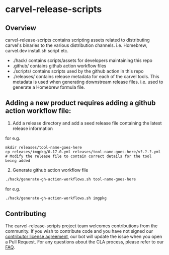 # carvel-release-scripts

## Overview

carvel-release-scripts contains scripting assets related to distributing carvel's binaries to the various distribution channels. i.e. Homebrew, carvel.dev install.sh script etc.

- ./hack/ contains scripts/assets for developers maintaining this repo
- .github/ contains github action workflow files
- ./scripts/ contains scripts used by the github action in this repo
- ./releases/ contains release metadata for each of the carvel tools. This metadata is used when generating downstream release files. i.e. used to generate a Homebrew formula file.

## Adding a new product requires adding a github action workflow file:
1. Add a release directory and add a seed release file containing the latest release information
   
for e.g.
```
mkdir releases/tool-name-goes-here
cp releases/imgpkg/0.17.0.yml releases/tool-name-goes-here/v?.?.?.yml
# Modify the release file to contain correct details for the tool being added
```

2. Generate github action workflow file
```bash
./hack/generate-gh-action-workflows.sh tool-name-goes-here
```

for e.g.

```bash
./hack/generate-gh-action-workflows.sh imgpkg
```

## Contributing

The carvel-release-scripts project team welcomes contributions from the community. 
If you wish to contribute code and you have not signed our [contributor license agreement](https://cla.vmware.com/cla/1/preview), our bot will update the issue when you open a Pull Request. 
For any questions about the CLA process, please refer to our [FAQ](https://cla.vmware.com/faq).